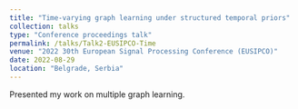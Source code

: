 ```yaml
---
title: "Time-varying graph learning under structured temporal priors"
collection: talks
type: "Conference proceedings talk"
permalink: /talks/Talk2-EUSIPCO-Time
venue: "2022 30th European Signal Processing Conference (EUSIPCO)"
date: 2022-08-29
location: "Belgrade, Serbia"
---
```


Presented my work on multiple graph learning.
